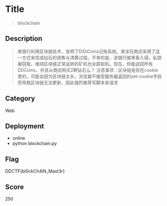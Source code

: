# Title 

>blockchain

## Description

>某银行利用区块链技术，发明了DiDiCoins记账系统。某宝石商店采用了这一方式来完成钻石的销售与清算过程。不幸的是，该银行被黑客入侵，私钥被窃取，维持区块链正常运转的矿机也全部宕机。现在，你能追回所有DDCoins，并且从商店购买2颗钻石么？
注意事项：区块链是存在cookie里的，可能会因为区块链太长，浏览器不接受服务器返回的set-cookie字段而导致区块链无法更新，因此强烈推荐写脚本发请求


## Category
Web

## Deployment
* online
* python blockchain.py

## Flag
DDCTF{bl0ckCh4iN_Mast3r}

## Score
250

